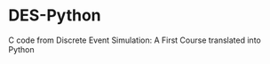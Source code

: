 DES-Python
==========

C code from Discrete Event Simulation: A First Course translated into Python 

